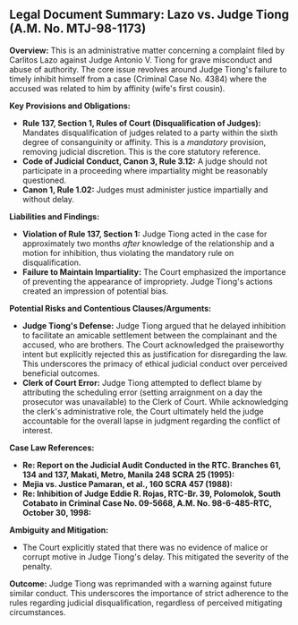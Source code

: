 ## Legal Document Summary: Lazo vs. Judge Tiong (A.M. No. MTJ-98-1173)

**Overview:** This is an administrative matter concerning a complaint filed by Carlitos Lazo against Judge Antonio V. Tiong for grave misconduct and abuse of authority. The core issue revolves around Judge Tiong's failure to timely inhibit himself from a case (Criminal Case No. 4384) where the accused was related to him by affinity (wife's first cousin).

**Key Provisions and Obligations:**

*   **Rule 137, Section 1, Rules of Court (Disqualification of Judges):** Mandates disqualification of judges related to a party within the sixth degree of consanguinity or affinity. This is a *mandatory* provision, removing judicial discretion. This is the core statutory reference.
*   **Code of Judicial Conduct, Canon 3, Rule 3.12:**  A judge should not participate in a proceeding where impartiality might be reasonably questioned.
*   **Canon 1, Rule 1.02:** Judges must administer justice impartially and without delay.

**Liabilities and Findings:**

*   **Violation of Rule 137, Section 1:** Judge Tiong acted in the case for approximately two months *after* knowledge of the relationship and a motion for inhibition, thus violating the mandatory rule on disqualification.
*   **Failure to Maintain Impartiality:** The Court emphasized the importance of preventing the appearance of impropriety. Judge Tiong's actions created an impression of potential bias.

**Potential Risks and Contentious Clauses/Arguments:**

*   **Judge Tiong's Defense:** Judge Tiong argued that he delayed inhibition to facilitate an amicable settlement between the complainant and the accused, who are brothers. The Court acknowledged the praiseworthy intent but explicitly rejected this as justification for disregarding the law. This underscores the primacy of ethical judicial conduct over perceived beneficial outcomes.
*   **Clerk of Court Error:** Judge Tiong attempted to deflect blame by attributing the scheduling error (setting arraignment on a day the prosecutor was unavailable) to the Clerk of Court. While acknowledging the clerk's administrative role, the Court ultimately held the judge accountable for the overall lapse in judgment regarding the conflict of interest.

**Case Law References:**

*   **Re: Report on the Judicial Audit Conducted in the RTC. Branches 61, 134 and 137, Makati, Metro, Manila 248 SCRA 25 (1995):**
*   **Mejia vs. Justice Pamaran, et al., 160 SCRA 457 (1988):**
*   **Re: Inhibition of Judge Eddie R. Rojas, RTC-Br. 39, Polomolok, South Cotabato in Criminal Case No. 09-5668, A.M. No. 98-6-485-RTC, October 30, 1998:**

**Ambiguity and Mitigation:**

*   The Court explicitly stated that there was no evidence of malice or corrupt motive in Judge Tiong's delay. This mitigated the severity of the penalty.

**Outcome:** Judge Tiong was reprimanded with a warning against future similar conduct. This underscores the importance of strict adherence to the rules regarding judicial disqualification, regardless of perceived mitigating circumstances.
